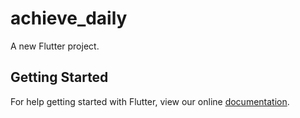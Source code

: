 # achieve_daily

A new Flutter project.

## Getting Started

For help getting started with Flutter, view our online
[documentation](https://flutter.io/).
